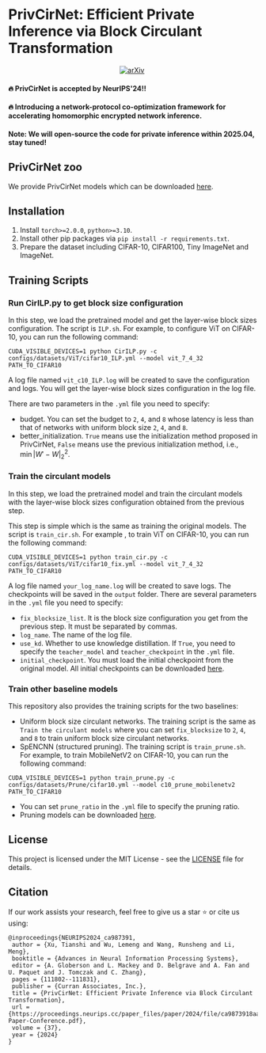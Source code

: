 # PrivCirNet: Efficient Private Inference via Block Circulant Transformation

<div align="center">

[![arXiv](https://img.shields.io/badge/arXiv%20paper-2404.02905-b31b1b.svg)](https://arxiv.org/abs/2405.14569)&nbsp;
</div>

#### 🔥 PrivCirNet is accepted by NeurIPS'24!!
#### 🔥 Introducing a network-protocol co-optimization framework for accelerating homomorphic encrypted network inference.
#### Note: We will open-source the code for private inference within 2025.04, stay tuned!

## PrivCirNet zoo
We provide PrivCirNet models which can be downloaded [here](https://drive.google.com/drive/folders/17vV8wySe9fMYi0vgGlHUhuWZtKpW59HC?usp=sharing).

## Installation

1. Install `torch>=2.0.0`, `python>=3.10`.
2. Install other pip packages via `pip install -r requirements.txt`.
3. Prepare the dataset including CIFAR-10, CIFAR100, Tiny ImageNet and ImageNet.

## Training Scripts
### Run CirILP.py to get block size configuration
In this step, we load the pretrained model and get the layer-wise block sizes configuration. The script is `ILP.sh`. For example, to configure ViT on CIFAR-10, you can run the following command:
```shell
CUDA_VISIBLE_DEVICES=1 python CirILP.py -c configs/datasets/ViT/cifar10_ILP.yml --model vit_7_4_32 PATH_TO_CIFAR10
```
A log file named `vit_c10_ILP.log` will be created to save the configuration and logs. You will get the layer-wise block sizes configuration in the log file.

There are two parameters in the `.yml` file you need to specify:
- budget. You can set the budget to `2`, `4`, and `8` whose latency is less than that of networks with uniform block size `2`, `4`, and `8`.
- better_initialization. `True` means use the initialization method proposed in PrivCirNet, `False` means use the previous initialization method, i.e., $\min |W'-W|_2^2$.

### Train the circulant models
In this step, we load the pretrained model and train the circulant models with the layer-wise block sizes configuration obtained from the previous step. 

This step is simple which is the same as training the original models. The script is `train_cir.sh`. For example , to train ViT on CIFAR-10, you can run the following command:
```shell
CUDA_VISIBLE_DEVICES=1 python train_cir.py -c configs/datasets/ViT/cifar10_fix.yml --model vit_7_4_32 PATH_TO_CIFAR10
```
A log file named `your_log_name.log` will be created to save logs. The checkpoints will be saved in the `output` folder. There are several parameters in the `.yml` file you need to specify:
- `fix_blocksize_list`. It is the block size configuration you get from the previous step. It must be separated by commas.
- `log_name`. The name of the log file.
- `use_kd`. Whether to use knowledge distillation. If `True`, you need to specify the `teacher_model` and `teacher_checkpoint` in the `.yml` file.
- `initial_checkpoint`. You must load the initial checkpoint from the original model. All initial checkpoints can be downloaded [here](https://drive.google.com/drive/folders/18R8JJ-FGkNd8m6TXdBcV52H0bM5LYkRr?usp=sharing).

### Train other baseline models
This repository also provides the training scripts for the two baselines:
- Uniform block size circulant networks. The training script is the same as `Train the circulant models` where you can set `fix_blocksize` to `2`, `4`, and `8` to train uniform block size circulant networks.
- SpENCNN (structured pruning). The training script is `train_prune.sh`. For example, to train MobileNetV2 on CIFAR-10, you can run the following command:
```shell
CUDA_VISIBLE_DEVICES=1 python train_prune.py -c configs/datasets/Prune/cifar10.yml --model c10_prune_mobilenetv2 PATH_TO_CIFAR10
```
- You can set `prune_ratio` in the `.yml` file to specify the pruning ratio.
- Pruning models can be downloaded [here](https://drive.google.com/drive/folders/1tr-pDDPkFIpb_jCB267W3RUIqylCF0Jn?usp=sharing).

## License
This project is licensed under the MIT License - see the [LICENSE](LICENSE) file for details.


## Citation
If our work assists your research, feel free to give us a star ⭐ or cite us using:
```
@inproceedings{NEURIPS2024_ca987391,
 author = {Xu, Tianshi and Wu, Lemeng and Wang, Runsheng and Li, Meng},
 booktitle = {Advances in Neural Information Processing Systems},
 editor = {A. Globerson and L. Mackey and D. Belgrave and A. Fan and U. Paquet and J. Tomczak and C. Zhang},
 pages = {111802--111831},
 publisher = {Curran Associates, Inc.},
 title = {PrivCirNet: Efficient Private Inference via Block Circulant Transformation},
 url = {https://proceedings.neurips.cc/paper_files/paper/2024/file/ca9873918aa72e9033041f76e77b5c15-Paper-Conference.pdf},
 volume = {37},
 year = {2024}
}
```
